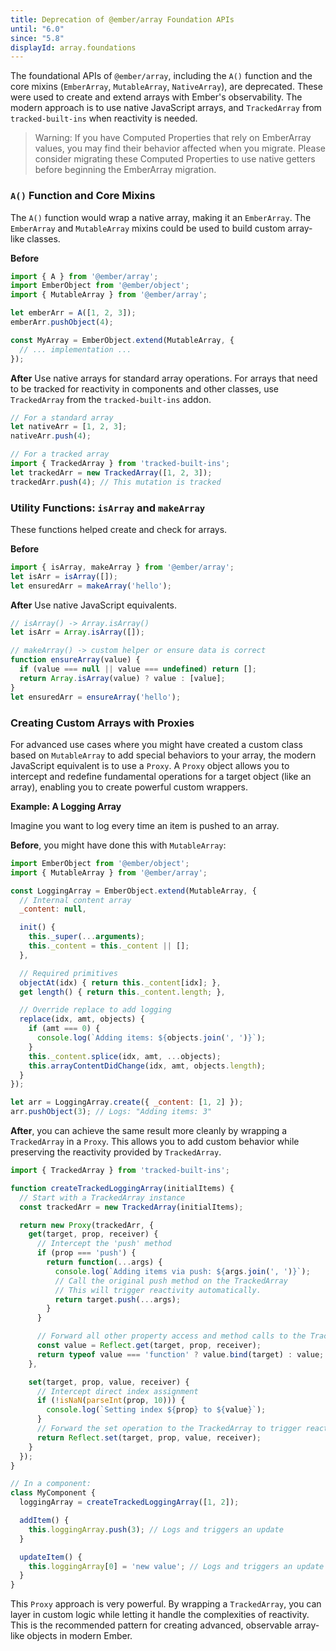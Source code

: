 ```yaml
---
title: Deprecation of @ember/array Foundation APIs
until: "6.0"
since: "5.8"
displayId: array.foundations
---
```


The foundational APIs of `@ember/array`, including the `A()` function and the core mixins (`EmberArray`, `MutableArray`, `NativeArray`), are deprecated. These were used to create and extend arrays with Ember's observability. The modern approach is to use native JavaScript arrays, and `TrackedArray` from `tracked-built-ins` when reactivity is needed.

> Warning: If you have Computed Properties that rely on EmberArray values, you may find their behavior affected when you migrate. Please consider migrating these Computed Properties to use native getters before beginning the EmberArray migration.

### `A()` Function and Core Mixins

The `A()` function would wrap a native array, making it an `EmberArray`. The `EmberArray` and `MutableArray` mixins could be used to build custom array-like classes.

**Before**
```javascript
import { A } from '@ember/array';
import EmberObject from '@ember/object';
import { MutableArray } from '@ember/array';

let emberArr = A([1, 2, 3]);
emberArr.pushObject(4);

const MyArray = EmberObject.extend(MutableArray, {
  // ... implementation ...
});
```

**After**
Use native arrays for standard array operations. For arrays that need to be tracked for reactivity in components and other classes, use `TrackedArray` from the `tracked-built-ins` addon.

```javascript
// For a standard array
let nativeArr = [1, 2, 3];
nativeArr.push(4);

// For a tracked array
import { TrackedArray } from 'tracked-built-ins';
let trackedArr = new TrackedArray([1, 2, 3]);
trackedArr.push(4); // This mutation is tracked
```

### Utility Functions: `isArray` and `makeArray`

These functions helped create and check for arrays.

**Before**
```javascript
import { isArray, makeArray } from '@ember/array';
let isArr = isArray([]);
let ensuredArr = makeArray('hello');
```

**After**
Use native JavaScript equivalents.

```javascript
// isArray() -> Array.isArray()
let isArr = Array.isArray([]);

// makeArray() -> custom helper or ensure data is correct
function ensureArray(value) {
  if (value === null || value === undefined) return [];
  return Array.isArray(value) ? value : [value];
}
let ensuredArr = ensureArray('hello');
```

### Creating Custom Arrays with Proxies

For advanced use cases where you might have created a custom class based on `MutableArray` to add special behaviors to your array, the modern JavaScript equivalent is to use a `Proxy`. A `Proxy` object allows you to intercept and redefine fundamental operations for a target object (like an array), enabling you to create powerful custom wrappers.

**Example: A Logging Array**

Imagine you want to log every time an item is pushed to an array.

**Before**, you might have done this with `MutableArray`:

```javascript
import EmberObject from '@ember/object';
import { MutableArray } from '@ember/array';

const LoggingArray = EmberObject.extend(MutableArray, {
  // Internal content array
  _content: null,

  init() {
    this._super(...arguments);
    this._content = this._content || [];
  },

  // Required primitives
  objectAt(idx) { return this._content[idx]; },
  get length() { return this._content.length; },

  // Override replace to add logging
  replace(idx, amt, objects) {
    if (amt === 0) {
      console.log(`Adding items: ${objects.join(', ')}`);
    }
    this._content.splice(idx, amt, ...objects);
    this.arrayContentDidChange(idx, amt, objects.length);
  }
});

let arr = LoggingArray.create({ _content: [1, 2] });
arr.pushObject(3); // Logs: "Adding items: 3"
```

**After**, you can achieve the same result more cleanly by wrapping a `TrackedArray` in a `Proxy`. This allows you to add custom behavior while preserving the reactivity provided by `TrackedArray`.

```javascript
import { TrackedArray } from 'tracked-built-ins';

function createTrackedLoggingArray(initialItems) {
  // Start with a TrackedArray instance
  const trackedArr = new TrackedArray(initialItems);

  return new Proxy(trackedArr, {
    get(target, prop, receiver) {
      // Intercept the 'push' method
      if (prop === 'push') {
        return function(...args) {
          console.log(`Adding items via push: ${args.join(', ')}`);
          // Call the original push method on the TrackedArray
          // This will trigger reactivity automatically.
          return target.push(...args);
        }
      }

      // Forward all other property access and method calls to the TrackedArray
      const value = Reflect.get(target, prop, receiver);
      return typeof value === 'function' ? value.bind(target) : value;
    },

    set(target, prop, value, receiver) {
      // Intercept direct index assignment
      if (!isNaN(parseInt(prop, 10))) {
        console.log(`Setting index ${prop} to ${value}`);
      }
      // Forward the set operation to the TrackedArray to trigger reactivity
      return Reflect.set(target, prop, value, receiver);
    }
  });
}

// In a component:
class MyComponent {
  loggingArray = createTrackedLoggingArray([1, 2]);

  addItem() {
    this.loggingArray.push(3); // Logs and triggers an update
  }

  updateItem() {
    this.loggingArray[0] = 'new value'; // Logs and triggers an update
  }
}
```

This `Proxy` approach is very powerful. By wrapping a `TrackedArray`, you can layer in custom logic while letting it handle the complexities of reactivity. This is the recommended pattern for creating advanced, observable array-like objects in modern Ember.
